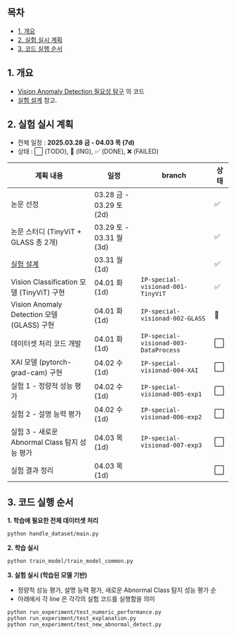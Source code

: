 ## 목차

* [1. 개요](#1-개요)
* [2. 실험 실시 계획](#2-실험-실시-계획)
* [3. 코드 실행 순서](#3-코드-실행-순서)

## 1. 개요

* [Vision Anomaly Detection 필요성 탐구](../Special_Vision_Anomaly_Detection_필요성.md) 의 코드
* [실험 설계](../Special_Vision_Anomaly_Detection_필요성.md#2-1-실험-설계) 참고.

## 2. 실험 실시 계획

* 전체 일정 : **2025.03.28 금 - 04.03 목 (7d)**
* 상태 : ⬜ (TODO), 💨 (ING), ✅ (DONE), ❌ (FAILED)

| 계획 내용                                                         | 일정                     | branch                                    | 상태 |
|---------------------------------------------------------------|------------------------|-------------------------------------------|----|
| 논문 선정                                                         | 03.28 금 - 03.29 토 (2d) |                                           | ✅  |
| 논문 스터디 (TinyViT + GLASS 총 2개)                                 | 03.29 토 - 03.31 월 (3d) |                                           | ✅  |
| [실험 설계](../Special_Vision_Anomaly_Detection_필요성.md#2-1-실험-설계) | 03.31 월 (1d)           |                                           | ✅  |
| Vision Classification 모델 (TinyViT) 구현                         | 04.01 화 (1d)           | ```IP-special-visionad-001-TinyViT```     | ✅  |
| Vision Anomaly Detection 모델 (GLASS) 구현                        | 04.01 화 (1d)           | ```IP-special-visionad-002-GLASS```       | 💨 |
| 데이터셋 처리 코드 개발                                                 | 04.01 화 (1d)           | ```IP-special-visionad-003-DataProcess``` | ⬜  |
| XAI 모델 (pytorch-grad-cam) 구현                                  | 04.02 수 (1d)           | ```IP-special-visionad-004-XAI```         | ⬜  |
| 실험 1 - 정량적 성능 평가                                              | 04.02 수 (1d)           | ```IP-special-visionad-005-exp1```        | ⬜  |
| 실험 2 - 설명 능력 평가                                               | 04.02 수 (1d)           | ```IP-special-visionad-006-exp2```        | ⬜  |
| 실험 3 - 새로운 Abnormal Class 탐지 성능 평가                            | 04.03 목 (1d)           | ```IP-special-visionad-007-exp3```        | ⬜  |
| 실험 결과 정리                                                      | 04.03 목 (1d)           |                                           | ⬜  |

## 3. 코드 실행 순서

**1. 학습에 필요한 전체 데이터셋 처리**

```
python handle_dataset/main.py
```

**2. 학습 실시**

```
python train_model/train_model_common.py
```

**3. 실험 실시 (학습된 모델 기반)**

* 정량적 성능 평가, 설명 능력 평가, 새로운 Abnormal Class 탐지 성능 평가 순
* 아래에서 각 line 은 각각의 실험 코드를 실행함을 의미

```
python run_experiment/test_numeric_performance.py
python run_experiment/test_explanation.py
python run_experiment/test_new_abnormal_detect.py
```

